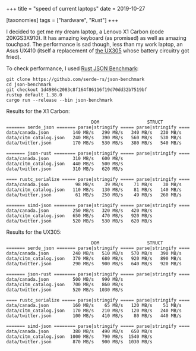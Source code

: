 +++
title = "speed of current laptops"
date = 2019-10-27

[taxonomies]
tags = ["hardware", "Rust"]
+++

I decided to get me my dream laptop, a Lenovo X1 Carbon (code 20KGS3X910).
It has amazing keyboard (as promised) as well as amazing touchpad.
The performance is sad though, less than my work laptop,
an Asus UX410 (itself a replacement of [the UX305] whose battery circuitry got fried).

To check performance, I used [Rust JSON Benchmark]:

```
git clone https://github.com/serde-rs/json-benchmark
cd json-benchmark
git checkout 1d4986c2083c8f164f86116f19d70dd32b7519bf
rustup default 1.38.0
cargo run --release --bin json-benchmark
```

Results for the X1 Carbon:

```
                                DOM                  STRUCT
======= serde_json ======= parse|stringify ===== parse|stringify ====
data/canada.json         140 MB/s   290 MB/s   340 MB/s   230 MB/s
data/citm_catalog.json   240 MB/s   390 MB/s   560 MB/s   530 MB/s
data/twitter.json        170 MB/s   530 MB/s   380 MB/s   540 MB/s

======= json-rust ======== parse|stringify ===== parse|stringify ====
data/canada.json         310 MB/s   600 MB/s
data/citm_catalog.json   440 MB/s   500 MB/s
data/twitter.json        310 MB/s   620 MB/s

==== rustc_serialize ===== parse|stringify ===== parse|stringify ====
data/canada.json          98 MB/s    39 MB/s    71 MB/s    30 MB/s
data/citm_catalog.json   110 MB/s   130 MB/s    81 MB/s   140 MB/s
data/twitter.json         61 MB/s   250 MB/s    49 MB/s   260 MB/s

======= simd-json ======== parse|stringify ===== parse|stringify ====
data/canada.json         250 MB/s   320 MB/s   420 MB/s
data/citm_catalog.json   650 MB/s   470 MB/s   920 MB/s
data/twitter.json        520 MB/s   530 MB/s   620 MB/s
```

Results for the UX305:

```
                                DOM                  STRUCT
======= serde_json ======= parse|stringify ===== parse|stringify ====
data/canada.json         240 MB/s   510 MB/s   570 MB/s   390 MB/s
data/citm_catalog.json   370 MB/s   680 MB/s   920 MB/s   890 MB/s
data/twitter.json        290 MB/s   900 MB/s   640 MB/s   920 MB/s

======= json-rust ======== parse|stringify ===== parse|stringify ====
data/canada.json         500 MB/s   990 MB/s
data/citm_catalog.json   700 MB/s   860 MB/s
data/twitter.json        520 MB/s  1030 MB/s

==== rustc_serialize ===== parse|stringify ===== parse|stringify ====
data/canada.json         160 MB/s    65 MB/s   120 MB/s    51 MB/s
data/citm_catalog.json   170 MB/s   210 MB/s   120 MB/s   240 MB/s
data/twitter.json        100 MB/s   410 MB/s    80 MB/s   440 MB/s

======= simd-json ======== parse|stringify ===== parse|stringify ====
data/canada.json         380 MB/s   490 MB/s   650 MB/s
data/citm_catalog.json  1000 MB/s   790 MB/s  1540 MB/s
data/twitter.json        870 MB/s   900 MB/s  1030 MB/s
```

[Rust JSON Benchmark]: https://github.com/serde-rs/json-benchmark
[the UX305]: @/asus-zenbook-ux305fa.md
